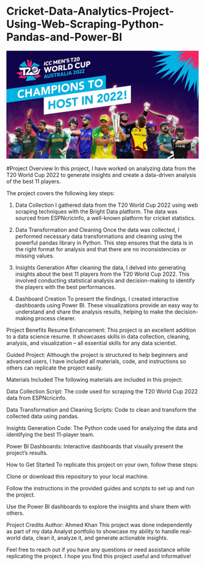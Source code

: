 # Cricket-Data-Analytics-Project-Using-Web-Scraping-Python-Pandas-and-Power-BI
![logo](cricket.jpeg)

#Project Overview
In this project, I have worked on analyzing data from the T20 World Cup 2022 to generate insights and create a data-driven analysis of the best 11 players.

The project covers the following key steps:

1. Data Collection
I gathered data from the T20 World Cup 2022 using web scraping techniques with the Bright Data platform. The data was sourced from ESPNcricinfo, a well-known platform for cricket statistics.

2. Data Transformation and Cleaning
Once the data was collected, I performed necessary data transformations and cleaning using the powerful pandas library in Python. This step ensures that the data is in the right format for analysis and that there are no inconsistencies or missing values.

3. Insights Generation
After cleaning the data, I delved into generating insights about the best 11 players from the T20 World Cup 2022. This involved conducting statistical analysis and decision-making to identify the players with the best performances.

4. Dashboard Creation
To present the findings, I created interactive dashboards using Power BI. These visualizations provide an easy way to understand and share the analysis results, helping to make the decision-making process clearer.

Project Benefits
Resume Enhancement: This project is an excellent addition to a data science resume. It showcases skills in data collection, cleaning, analysis, and visualization – all essential skills for any data scientist.

Guided Project: Although the project is structured to help beginners and advanced users, I have included all materials, code, and instructions so others can replicate the project easily.

Materials Included
The following materials are included in this project:

Data Collection Script: The code used for scraping the T20 World Cup 2022 data from ESPNcricinfo.

Data Transformation and Cleaning Scripts: Code to clean and transform the collected data using pandas.

Insights Generation Code: The Python code used for analyzing the data and identifying the best 11-player team.

Power BI Dashboards: Interactive dashboards that visually present the project’s results.

How to Get Started
To replicate this project on your own, follow these steps:

Clone or download this repository to your local machine.

Follow the instructions in the provided guides and scripts to set up and run the project.

Use the Power BI dashboards to explore the insights and share them with others.

Project Credits
Author: Ahmed Khan
This project was done independently as part of my data Analyst portfolio to showcase my ability to handle real-world data, clean it, analyze it, and generate actionable insights.

Feel free to reach out if you have any questions or need assistance while replicating the project. I hope you find this project useful and informative!

